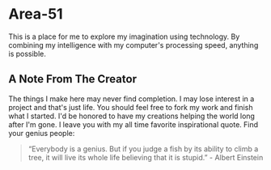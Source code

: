 # Area-51
This is a place for me to explore my imagination using technology. By combining my intelligence with my computer's processing speed, anything is possible. 

## A Note From The Creator
The things I make here may never find completion. I may lose interest in a project and that's just life. You should feel free to fork my work and finish what I started. I'd be honored to have my creations helping the world long after I'm gone. I leave you with my all time favorite inspirational quote. Find your genius people:

>“Everybody is a genius. But if you judge a fish by its ability to climb a tree, it will live its whole life believing that it is stupid.” - Albert Einstein